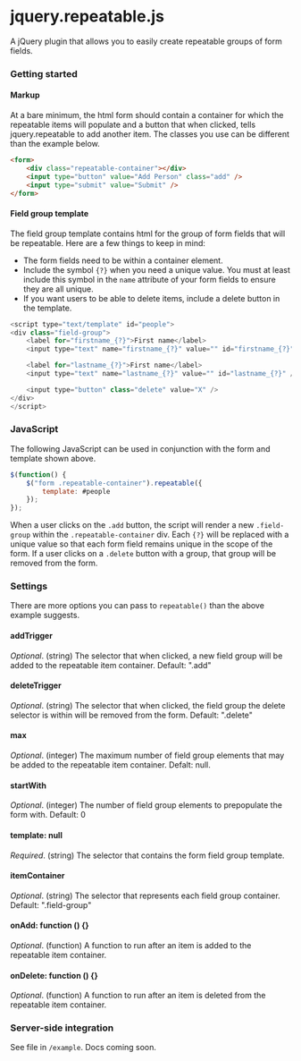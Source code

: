 # jquery.repeatable.js

A jQuery plugin that allows you to easily create repeatable groups of form fields.



### Getting started

#### Markup

At a bare minimum, the html form should contain a container for which the repeatable items will populate and a button that when clicked, tells jquery.repeatable to add another item. The classes you use can be different than the example below.

```html
<form>
	<div class="repeatable-container"></div>
	<input type="button" value="Add Person" class="add" />
	<input type="submit" value="Submit" />
</form>
```


#### Field group template

The field group template contains html for the group of form fields that will be repeatable. Here are a few things to keep in mind:

* The form fields need to be within a container element.
* Include the symbol `{?}` when you need a unique value. You must at least include this symbol in the `name` attribute of your form fields to ensure they are all unique.
* If you want users to be able to delete items, include a delete button in the template.

```javascript
<script type="text/template" id="people">
<div class="field-group">
	<label for="firstname_{?}">First name</label>
	<input type="text" name="firstname_{?}" value="" id="firstname_{?}" />

	<label for="lastname_{?}">First name</label>
	<input type="text" name="lastname_{?}" value="" id="lastname_{?}" />

	<input type="button" class="delete" value="X" />
</div>
</script>
```


### JavaScript

The following JavaScript can be used in conjunction with the form and template shown above.

```javascript
$(function() {
	$("form .repeatable-container").repeatable({
		template: #people	
	});
});
```
When a user clicks on the `.add` button, the script will render a new `.field-group` within the `.repeatable-container` div. Each `{?}` will be replaced with a unique value so that each form field remains unique in the scope of the form. If a user clicks on a `.delete` button with a group, that group will be removed from the form.



### Settings

There are more options you can pass to `repeatable()` than the above example suggests.

#### addTrigger

_Optional_. (string) The selector that when clicked, a new field group will be added to the repeatable item container. Default: ".add"

#### deleteTrigger

_Optional_. (string) The selector that when clicked, the field group the delete selector is within will be removed from the form. Default: ".delete"

#### max

_Optional_. (integer) The maximum number of field group elements that may be added to the repeatable item container. Defalt: null.


#### startWith

_Optional_. (integer) The number of field group elements to prepopulate the form with. Default: 0


#### template: null

_Required_. (string) The selector that contains the form field group template.


#### itemContainer

_Optional_. (string) The selector that represents each field group container. Default: ".field-group"


#### onAdd: function () {}

_Optional_. (function) A function to run after an item is added to the repeatable item container.

#### onDelete: function () {}

_Optional_. (function) A function to run after an item is deleted from the repeatable item container.



### Server-side integration

See file in `/example`. Docs coming soon.
